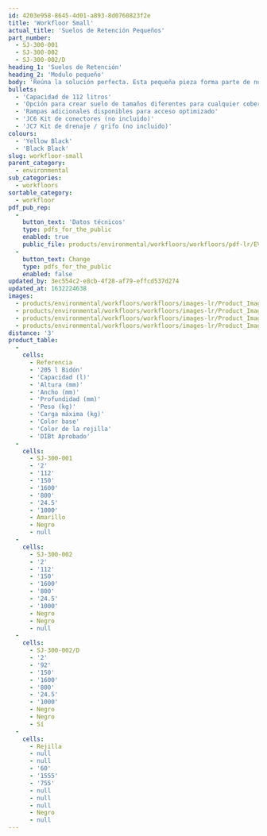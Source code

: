 ```yaml
---
id: 4203e958-8645-4d01-a893-8d0760823f2e
title: 'Workfloor Small'
actual_title: 'Suelos de Retención Pequeños'
part_number:
  - SJ-300-001
  - SJ-300-002
  - SJ-300-002/D
heading_1: 'Suelos de Retención'
heading_2: 'Modulo pequeño'
body: 'Reúna la solución perfecta. Esta pequeña pieza forma parte de nuestro sistema de suelo de trabajo, un suelo elevado de contención de derrames que es ideal para su uso en áreas donde se almacenan y dispensan frecuentemente líquidos y productos químicos peligrosos.'
bullets:
  - 'Capacidad de 112 litros'
  - 'Opción para crear suelo de tamaños diferentes para cualquier cobertura deseada'
  - 'Rampas adicionales disponibles para acceso optimizado'
  - 'JC6 Kit de conectores (no incluido)'
  - 'JC7 Kit de drenaje / grifo (no incluido)'
colours:
  - 'Yellow Black'
  - 'Black Black'
slug: workfloor-small
parent_category:
  - environmental
sub_categories:
  - workfloors
sortable_category:
  - workfloor
pdf_pub_rep:
  -
    button_text: 'Datos técnicos'
    type: pdfs_for_the_public
    enabled: true
    public_file: products/environmental/workfloors/workfloors/pdf-lr/EV-Workfloor-(Small)-TD_ES.pdf
  -
    button_text: Change
    type: pdfs_for_the_public
    enabled: false
updated_by: 3ec554c2-e8cb-4f28-af79-effcd537d274
updated_at: 1632224638
images:
  - products/environmental/workfloors/workfloors/images-lr/Product_Image_776x776_(518x518_focus_area)-Small-SJ-300-001_01.jpg
  - products/environmental/workfloors/workfloors/images-lr/Product_Image_776x776_(518x518_focus_area)-Small-SJ-300-001_02.jpg
  - products/environmental/workfloors/workfloors/images-lr/Product_Image_776x776_(518x518_focus_area)-Small-SJ-300-001_03.jpg
  - products/environmental/workfloors/workfloors/images-lr/Product_Image_776x776_(518x518_focus_area)-Small-SJ-300-002_03.jpg
distance: '3'
product_table:
  -
    cells:
      - Referencia
      - '205 l Bidón'
      - 'Capacidad (l)'
      - 'Altura (mm)'
      - 'Ancho (mm)'
      - 'Profundidad (mm)'
      - 'Peso (kg)'
      - 'Carga máxima (kg)'
      - 'Color base'
      - 'Color de la rejilla'
      - 'DIBt Aprobado'
  -
    cells:
      - SJ-300-001
      - '2'
      - '112'
      - '150'
      - '1600'
      - '800'
      - '24.5'
      - '1000'
      - Amarillo
      - Negro
      - null
  -
    cells:
      - SJ-300-002
      - '2'
      - '112'
      - '150'
      - '1600'
      - '800'
      - '24.5'
      - '1000'
      - Negro
      - Negro
      - null
  -
    cells:
      - SJ-300-002/D
      - '2'
      - '92'
      - '150'
      - '1600'
      - '800'
      - '24.5'
      - '1000'
      - Negro
      - Negro
      - Sí
  -
    cells:
      - Rejilla
      - null
      - null
      - '60'
      - '1555'
      - '755'
      - null
      - null
      - null
      - Negro
      - null
---
```


